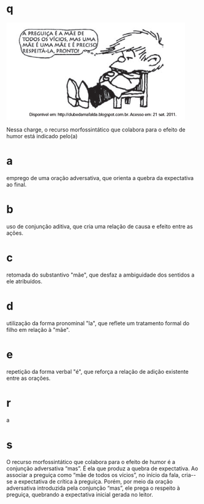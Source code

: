# q
![](1318ce02-7ec5-fdd3-62fe-e12a49fb67ae.png)

Nessa charge, o recurso morfossintático que colabora para o efeito de humor está indicado pelo(a)

# a
emprego de uma oração adversativa, que orienta a quebra da expectativa ao final.

# b
uso de conjunção aditiva, que cria uma relação de causa e efeito entre as ações.

# c
retomada do substantivo "mãe", que desfaz a ambiguidade dos sentidos a ele atribuídos.

# d
utilização da forma pronominal "la", que reflete um tratamento formal do filho em relação à "mãe".

# e
repetição da forma verbal "é", que reforça a relação de adição existente entre as orações.

# r
a

# s
O recurso morfossintático que colabora para o efeito de humor é a conjunção adversativa “mas”. É ela que produz a quebra de expectativa. Ao associar a preguiça como “mãe de todos os vícios”, no início da fala, cria--se a expectativa de crítica à preguiça. Porém, por meio da oração adversativa introduzida pela conjunção “mas”, ele prega o respeito à preguiça, quebrando a expectativa inicial gerada no leitor.
